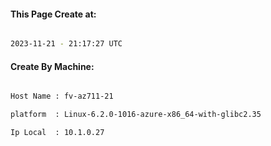 
   
#### This Page Create at:

```bash

2023-11-21 - 21:17:27 UTC

```

#### Create By Machine:

```bash

Host Name : fv-az711-21

platform  : Linux-6.2.0-1016-azure-x86_64-with-glibc2.35

Ip Local  : 10.1.0.27

```

